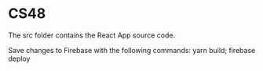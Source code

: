 # CS48

The src folder contains the React App source code.

Save changes to Firebase with the following commands:
  yarn build;
  firebase deploy
